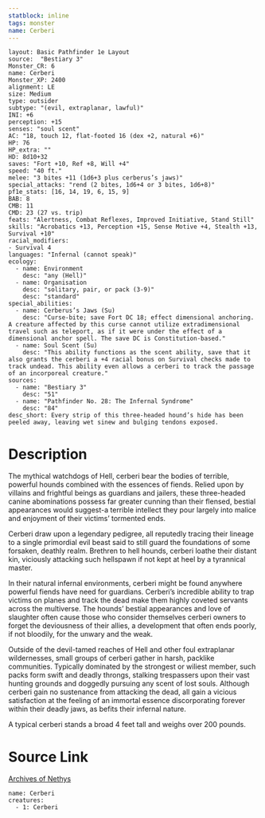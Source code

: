 ```yaml
---
statblock: inline
tags: monster
name: Cerberi
---
```

```statblock
layout: Basic Pathfinder 1e Layout
source:  "Bestiary 3"
Monster_CR: 6
name: Cerberi
Monster_XP: 2400
alignment: LE
size: Medium
type: outsider
subtype: "(evil, extraplanar, lawful)"
INI: +6
perception: +15
senses: "soul scent"
AC: "18, touch 12, flat-footed 16 (dex +2, natural +6)"
HP: 76
HP_extra: ""
HD: 8d10+32
saves: "Fort +10, Ref +8, Will +4"
speed: "40 ft."
melee: "3 bites +11 (1d6+3 plus cerberus’s jaws)"
special_attacks: "rend (2 bites, 1d6+4 or 3 bites, 1d6+8)"
pf1e_stats: [16, 14, 19, 6, 15, 9]
BAB: 8
CMB: 11
CMD: 23 (27 vs. trip)
feats: "Alertness, Combat Reflexes, Improved Initiative, Stand Still"
skills: "Acrobatics +13, Perception +15, Sense Motive +4, Stealth +13, Survival +10"
racial_modifiers:
- Survival 4
languages: "Infernal (cannot speak)"
ecology:
  - name: Environment
    desc: "any (Hell)"
  - name: Organisation
    desc: "solitary, pair, or pack (3-9)"
    desc: "standard"
special_abilities:
  - name: Cerberus’s Jaws (Su)
    desc: "Curse-bite; save Fort DC 18; effect dimensional anchoring. A creature affected by this curse cannot utilize extradimensional travel such as teleport, as if it were under the effect of a dimensional anchor spell. The save DC is Constitution-based."
  - name: Soul Scent (Su)
    desc: "This ability functions as the scent ability, save that it also grants the cerberi a +4 racial bonus on Survival checks made to track undead. This ability even allows a cerberi to track the passage of an incorporeal creature."
sources:
  - name: "Bestiary 3"
    desc: "51"
  - name: "Pathfinder No. 28: The Infernal Syndrome"
    desc: "84"
desc_short: Every strip of this three-headed hound’s hide has been peeled away, leaving wet sinew and bulging tendons exposed.
```
# Description
The mythical watchdogs of Hell, cerberi bear the bodies of terrible, powerful hounds combined with the essences of fiends. Relied upon by villains and frightful beings as guardians and jailers, these three-headed canine abominations possess far greater cunning than their flensed, bestial appearances would suggest-a terrible intellect they pour largely into malice and enjoyment of their victims’ tormented ends.

Cerberi draw upon a legendary pedigree, all reputedly tracing their lineage to a single primordial evil beast said to still guard the foundations of some forsaken, deathly realm. Brethren to hell hounds, cerberi loathe their distant kin, viciously attacking such hellspawn if not kept at heel by a tyrannical master.

In their natural infernal environments, cerberi might be found anywhere powerful fiends have need for guardians. Cerberi’s incredible ability to trap victims on planes and track the dead make them highly coveted servants across the multiverse. The hounds’ bestial appearances and love of slaughter often cause those who consider themselves cerberi owners to forget the deviousness of their allies, a development that often ends poorly, if not bloodily, for the unwary and the weak.

Outside of the devil-tamed reaches of Hell and other foul extraplanar wildernesses, small groups of cerberi gather in harsh, packlike communities. Typically dominated by the strongest or wiliest member, such packs form swift and deadly throngs, stalking trespassers upon their vast hunting grounds and doggedly pursuing any scent of lost souls. Although cerberi gain no sustenance from attacking the dead, all gain a vicious satisfaction at the feeling of an immortal essence discorporating forever within their deadly jaws, as befits their infernal nature.

A typical cerberi stands a broad 4 feet tall and weighs over 200 pounds.
# Source Link
[Archives of Nethys](https://aonprd.com/MonsterDisplay.aspx?ItemName=Cerberi)
```encounter-table
name: Cerberi
creatures:
  - 1: Cerberi
```
